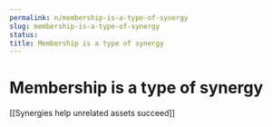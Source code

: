 ```yaml
---
permalink: n/membership-is-a-type-of-synergy
slug: membership-is-a-type-of-synergy
status: 
title: Membership is a type of synergy
---
```

# Membership is a type of synergy

[[Synergies help unrelated assets succeed]]
